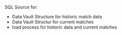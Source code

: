
SQL Source for:
- Data Vault Structure for historic match data
- Data Vault Structur for current matches
- load process for historic data and current matches
